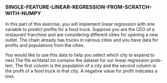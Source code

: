 ### SINGLE-FEATURE-LINEAR-REGRESSION-FROM-SCRATCH-WITH-NUMPY

<p>In this part of this exercise, you will implement linear regression with one variable to predict profits for a food truck. Suppose you are the CEO of a restaurant franchise and are considering different cities for opening a new outlet. The chain already has trucks in various cities and you have data for profits and populations from the cities.</p>

<p>You would like to use this data to help you select which city to expand
to next.The file ex1data1.txt contains the dataset for our linear regression prob-
lem. The first column is the population of a city and the second column is
the profit of a food truck in that city. A negative value for profit indicates a
loss.</p>
